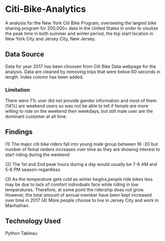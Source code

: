 # Citi-Bike-Analytics

A analysis for the New York Citi Bike Program, overseeing the largest bike sharing program for 200,000+ data in the United States in order to visulize the peak time in both summer and winter period, the top start location in New York City and Jersey City, New Jersey.
 
## Data Source
Data for year 2017 has been choosen from  Citi Bike Data webpage for the analysis. Data are cleaned by removing trips that were below 60 seconds in length. Index colomn has been added.

### Limitation 
There were 7% user did not provide gender information and most of them (14%) are weekend users so was not be able to tell if female are more willing to ride on the weekend then weekdays, but still male user are the dominant customer at all time.


## Findings 

(1) The major citi bike riders fall into young male group between 18 -20 but number of femal reiders increases over time as they are showing interest to start riding during the weekend

(2) The 1st and 2nd peak hours during a day would usually be 7-8 AM and 5-6 PM season-regardless 

(3) As the temperature gets cold as winter begins,people ride bikes less may be due to lack of comfort individuals face while riding in low temperatures. Therefore, at some point the ridership does not grow. However, the total amount of annual member have been kept increased over time in 2017
(4) More people choose to live in Jersey City and work in Manhathan.

## Technology Used

Python
Tableau
